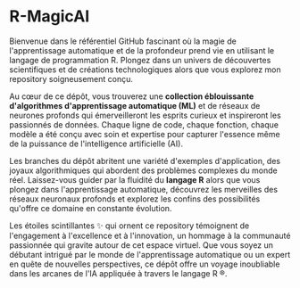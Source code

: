 # R-MagicAI
Bienvenue dans le référentiel GitHub fascinant où la magie de l'apprentissage automatique et de la profondeur prend vie en utilisant le langage de programmation R. Plongez dans un univers de découvertes scientifiques et de créations technologiques alors que vous explorez mon repository soigneusement conçu.

Au cœur de ce dépôt, vous trouverez une **collection éblouissante d'algorithmes d'apprentissage automatique (ML)** et de réseaux de neurones profonds qui émerveilleront les esprits curieux et inspireront les passionnés de données. Chaque ligne de code, chaque fonction, chaque modèle a été conçu avec soin et expertise pour capturer l'essence même de la puissance de l'intelligence artificielle (AI).

Les branches du dépôt abritent une variété d'exemples d'application, des joyaux algorithmiques qui abordent des problèmes complexes du monde réel. Laissez-vous guider par la fluidité du **langage R** alors que vous plongez dans l'apprentissage automatique, découvrez les merveilles des réseaux neuronaux profonds et explorez les confins des possibilités qu'offre ce domaine en constante évolution.

Les étoiles scintillantes ✨ qui ornent ce repository témoignent de l'engagement à l'excellence et à l'innovation, un hommage à la communauté passionnée qui gravite autour de cet espace virtuel. Que vous soyez un débutant intrigué par le monde de l'apprentissage automatique ou un expert en quête de nouvelles perspectives, ce dépôt offre un voyage inoubliable dans les arcanes de l'IA appliquée à travers le langage R ®️.

